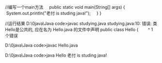 
//编写一个main方法
    public static void main(String[] args) {
        System.out.println("老付 is studing java!");
    }
}        

//运行结果
D:\0java\Java code>javac studying.java
studying.java:10: 错误: 类Hello是公共的, 应在名为 Hello.java 的文件中声明
public class Hello {
       ^
1 个错误

D:\0java\Java code>javac Hello.java

D:\0java\Java code>java Hello
老付 is studing java!             
